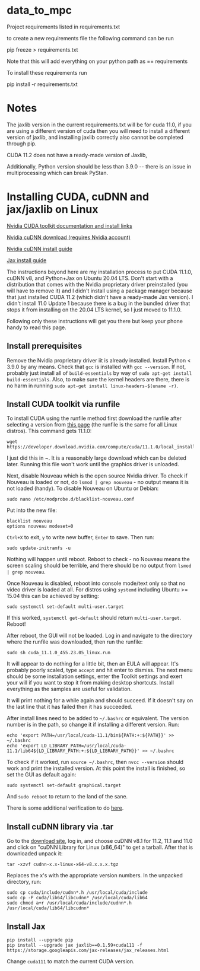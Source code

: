 # data_to_mpc


Project requirements listed in requirements.txt

to create a new requirements file the following command can be run

pip freeze > requirements.txt

Note that this will add everything on your python path as == requirements

To install these requirements run

pip install -r requirements.txt

# Notes

The jaxlib version in the current requirements.txt will be for cuda 11.0, if you are using a different version of cuda then you will need to install a different version of jaxlib, and installing jaxlib correctly also cannot be completed through pip.

CUDA 11.2 does not have a ready-made version of Jaxlib,

Additionally, Python version should be less than 3.9.0 -- there is an issue in multiprocessing which can break PyStan.

# Installing CUDA, cuDNN and jax/jaxlib on Linux

[Nvidia CUDA toolkit documentation and install links](https://developer.nvidia.com/cuda-toolkit-archive)

[Nvidia cuDNN download (requires Nvidia account)](https://developer.nvidia.com/CUDnn)

[Nvidia cuDNN install guide](https://docs.nvidia.com/deeplearning/cudnn/install-guide/)

[Jax install guide](https://github.com/google/jax#installation)

The instructions beyond here are my installation process to put CUDA 11.1.0, cuDNN v8, and Python+Jax on Ubuntu 20.04 LTS. Don't start with a distribution that comes with the Nvidia proprietary driver preinstalled (you will have to remove it) and I didn't install using a package manager because that just installed CUDA 11.2 (which didn't have a ready-made Jax version). I didn't install 11.0 Update 1 because there is a bug in the bundled driver that stops it from installing on the 20.04 LTS kernel, so I just moved to 11.1.0.

Following only these instructions will get you there but keep your phone handy to read this page.

## Install prerequisites 
Remove the Nvidia proprietary driver iit is already installed. Install Python < 3.9.0 by any means. Check that `gcc` is installed with `gcc --version`. If not, probably just install all of `build-essentials` by way of `sudo apt-get install build-essentials`. Also, to make sure the kernel headers are there, there is no harm in running `sudo apt-get install linux-headers-$(uname -r)`.

## Install CUDA toolkit via runfile
To install CUDA using the runfile method first download the runfile after selecting a version from [this page](https://developer.nvidia.com/cuda-toolkit-archive) (the runfile is the same for all Linux distros). This command gets 11.1.0:
```shell
wget https://developer.download.nvidia.com/compute/cuda/11.1.0/local_installers/cuda_11.1.0_455.23.05_linux.run
```
I just did this in ~. It is a reasonably large download which can be deleted later. Running this file won't work until the graphics driver is unloaded.

Next, disable Nouveau which is the open source Nvidia driver. To check if Nouveau is loaded or not, do `lsmod | grep nouveau` - no output means it is not loaded (handy). To disable Nouveau on Ubuntu or Debian: 
```shell
sudo nano /etc/modprobe.d/blacklist-nouveau.conf
```
Put into the new file:
```shell
blacklist nouveau
options nouveau modeset=0
```
`Ctrl+X` to exit, `y` to write new buffer, `Enter` to save. Then run:
```shell
sudo update-initramfs -u
```
Nothing will happen until reboot. Reboot to check - no Nouveau means the screen scaling should be terrible, and there should be no output from `lsmod | grep nouveau`. 

Once Nouveau is disabled, reboot into console mode/text only so that no video driver is loaded at all. For distros using `systemd` including Ubuntu >= 15.04 this can be achieved by setting:
```shell
sudo systemctl set-default multi-user.target
```
If this worked, `systemctl get-default` should return `multi-user.target`. Reboot!

After reboot, the GUI will not be loaded. Log in and navigate to the directory where the runfile was downloaded, then run the runfile:
```shell
sudo sh cuda_11.1.0_455.23.05_linux.run
```
It will appear to do nothing for a little bit, then an EULA will appear. It's probably poorly scaled, type `accept` and hit enter to dismiss. The next menu should be some installation settings, enter the Toolkit settings and exert your will if you want to stop it from making desktop shortcuts. Install everything as the samples are useful for validation. 

It will print nothing for a while again and should succeed. If it doesn't say on the last line that it has failed then it has succeeded. 

After install lines need to be added to `~/.bashrc` or equivalent. The version number is in the path, so change it if installing a different version. Run:
```shell
echo 'export PATH=/usr/local/cuda-11.1/bin${PATH:+:${PATH}}' >> ~/.bashrc
echo 'export LD_LIBRARY_PATH=/usr/local/cuda-11.1/lib64${LD_LIBRARY_PATH:+:${LD_LIBRARY_PATH}}' >> ~/.bashrc
```
To check if it worked, run `source ~/.bashrc`, then `nvcc --version` should work and print the installed version. At this point the install is finished, so set the GUI as default again:
```shell
sudo systemctl set-default graphical.target
```
And `sudo reboot` to return to the land of the sane.

There is some additional verification to do [here](https://docs.nvidia.com/cuda/archive/11.1.0/cuda-installation-guide-linux/index.html#verify-installation).

## Install cuDNN library via .tar
Go to the [download site](https://developer.nvidia.com/CUDnn), log in, and choose cuDNN v8.1 for 11.2, 11.1 and 11.0 and click on "cuDNN Library for Linux (x86_64)" to get a tarball. After that is downloaded unpack it:
```shell
tar -xzvf cudnn-x.x-linux-x64-v8.x.x.x.tgz
```
Replaces the x's with the appropriate version numbers. In the unpacked directory, run: 
```shell
sudo cp cuda/include/cudnn*.h /usr/local/cuda/include 
sudo cp -P cuda/lib64/libcudnn* /usr/local/cuda/lib64 
sudo chmod a+r /usr/local/cuda/include/cudnn*.h /usr/local/cuda/lib64/libcudnn*
```

## Install Jax
```shell
pip install --upgrade pip
pip install --upgrade jax jaxlib==0.1.59+cuda111 -f https://storage.googleapis.com/jax-releases/jax_releases.html
```
Change `cuda111` to match the current CUDA version.